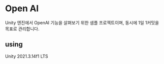# Open AI
Unity 엔진에서 OpenAI 기능을 살펴보기 위한 샘플 프로젝트이며, 동시에 1일 1커밋을 목표로 관리합니다.

## using
Unity 2021.3.14f1 LTS
